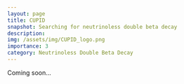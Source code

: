 ```yaml
---
layout: page
title: CUPID
snapshot: Searching for neutrinoless double beta decay
description: 
img: /assets/img/CUPID_logo.png
importance: 3
category: Neutrinoless Double Beta Decay
---
```


Coming soon... 
